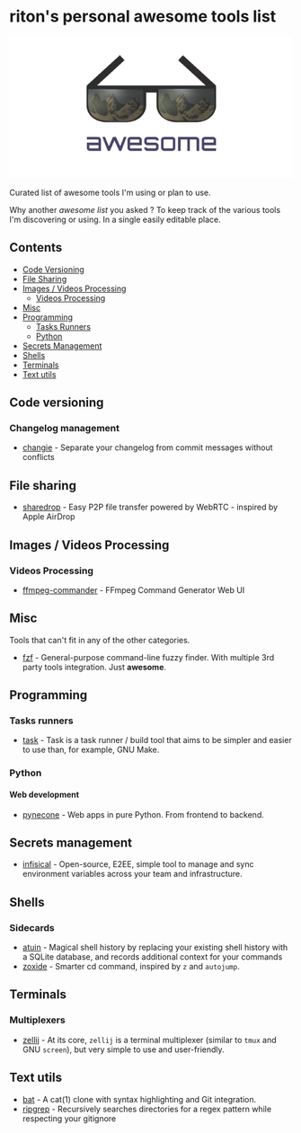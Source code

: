 # riton's personal awesome tools list

![awesome](images/awesome_logo.webp)

Curated list of awesome tools I'm using or plan to use.

Why another _awesome list_ you asked ? To keep track of the various tools I'm discovering or using. In a single easily editable place.

## Contents

* [Code Versioning](#code-versioning)
* [File Sharing](#file-sharing)
* [Images / Videos Processing](#images--videos-processing)
  * [Videos Processing](#videos-processing)
* [Misc](#misc)
* [Programming](#programming)
  * [Tasks Runners](#tasks-runners)
  * [Python](#python)
* [Secrets Management](#secrets-management)
* [Shells](#shells)
* [Terminals](#terminals)
* [Text utils](#text-utils)

## Code versioning

### Changelog management

* [changie](https://github.com/miniscruff/changie) - Separate your changelog from commit messages without conflicts

## File sharing

* [sharedrop](https://github.com/szimek/sharedrop) - Easy P2P file transfer powered by WebRTC - inspired by Apple AirDrop

## Images / Videos Processing

### Videos Processing

* [ffmpeg-commander](https://github.com/alfg/ffmpeg-commander) - FFmpeg Command Generator Web UI

## Misc

Tools that can't fit in any of the other categories.

* [fzf](https://github.com/junegunn/fzf) - General-purpose command-line fuzzy finder. With multiple 3rd party tools integration. Just **awesome**.

## Programming

### Tasks runners

* [task](https://github.com/go-task/task) - Task is a task runner / build tool that aims to be simpler and easier to use than, for example, GNU Make.

### Python

#### Web development

* [pynecone](https://github.com/pynecone-io/pynecone) - Web apps in pure Python. From frontend to backend.

## Secrets management

* [infisical](https://github.com/Infisical/infisical) - Open-source, E2EE, simple tool to manage and sync environment variables across your team and infrastructure.

## Shells

### Sidecards

* [atuin](https://github.com/ellie/atuin) - Magical shell history by replacing your existing shell history with a SQLite database, and records additional context for your commands
* [zoxide](https://github.com/ajeetdsouza/zoxide) - Smarter cd command, inspired by `z` and `autojump`.

## Terminals

### Multiplexers

* [zellij](https://github.com/zellij-org/zellij) - At its core, `zellij` is a terminal multiplexer (similar to `tmux` and GNU `screen`), but very simple to use and user-friendly.


## Text utils

* [bat](https://github.com/sharkdp/bat) -  A cat(1) clone with syntax highlighting and Git integration.
* [ripgrep](https://github.com/BurntSushi/ripgrep) - Recursively searches directories for a regex pattern while respecting your gitignore 